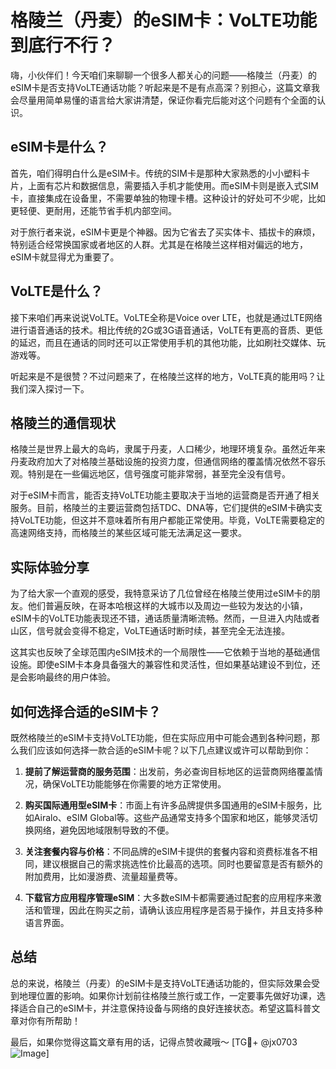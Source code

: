 # 格陵兰（丹麦）的eSIM卡：VoLTE功能到底行不行？

嗨，小伙伴们！今天咱们来聊聊一个很多人都关心的问题——格陵兰（丹麦）的eSIM卡是否支持VoLTE通话功能？听起来是不是有点高深？别担心，这篇文章我会尽量用简单易懂的语言给大家讲清楚，保证你看完后能对这个问题有个全面的认识。

## eSIM卡是什么？

首先，咱们得明白什么是eSIM卡。传统的SIM卡是那种大家熟悉的小小塑料卡片，上面有芯片和数据信息，需要插入手机才能使用。而eSIM卡则是嵌入式SIM卡，直接集成在设备里，不需要单独的物理卡槽。这种设计的好处可不少呢，比如更轻便、更耐用，还能节省手机内部空间。

对于旅行者来说，eSIM卡更是个神器。因为它省去了买实体卡、插拔卡的麻烦，特别适合经常换国家或者地区的人群。尤其是在格陵兰这样相对偏远的地方，eSIM卡就显得尤为重要了。

## VoLTE是什么？

接下来咱们再来说说VoLTE。VoLTE全称是Voice over LTE，也就是通过LTE网络进行语音通话的技术。相比传统的2G或3G语音通话，VoLTE有更高的音质、更低的延迟，而且在通话的同时还可以正常使用手机的其他功能，比如刷社交媒体、玩游戏等。

听起来是不是很赞？不过问题来了，在格陵兰这样的地方，VoLTE真的能用吗？让我们深入探讨一下。

## 格陵兰的通信现状

格陵兰是世界上最大的岛屿，隶属于丹麦，人口稀少，地理环境复杂。虽然近年来丹麦政府加大了对格陵兰基础设施的投资力度，但通信网络的覆盖情况依然不容乐观。特别是在一些偏远地区，信号强度可能非常弱，甚至完全没有信号。

对于eSIM卡而言，能否支持VoLTE功能主要取决于当地的运营商是否开通了相关服务。目前，格陵兰的主要运营商包括TDC、DNA等，它们提供的eSIM卡确实支持VoLTE功能，但这并不意味着所有用户都能正常使用。毕竟，VoLTE需要稳定的高速网络支持，而格陵兰的某些区域可能无法满足这一要求。

## 实际体验分享

为了给大家一个直观的感受，我特意采访了几位曾经在格陵兰使用过eSIM卡的朋友。他们普遍反映，在哥本哈根这样的大城市以及周边一些较为发达的小镇，eSIM卡的VoLTE功能表现还不错，通话质量清晰流畅。然而，一旦进入内陆或者山区，信号就会变得不稳定，VoLTE通话时断时续，甚至完全无法连接。

这其实也反映了全球范围内eSIM技术的一个局限性——它依赖于当地的基础通信设施。即使eSIM卡本身具备强大的兼容性和灵活性，但如果基站建设不到位，还是会影响最终的用户体验。

## 如何选择合适的eSIM卡？

既然格陵兰的eSIM卡支持VoLTE功能，但在实际应用中可能会遇到各种问题，那么我们应该如何选择一款合适的eSIM卡呢？以下几点建议或许可以帮助到你：

1. **提前了解运营商的服务范围**：出发前，务必查询目标地区的运营商网络覆盖情况，确保VoLTE功能能够在你需要的地方正常使用。
   
2. **购买国际通用型eSIM卡**：市面上有许多品牌提供多国通用的eSIM卡服务，比如Airalo、eSIM Global等。这些产品通常支持多个国家和地区，能够灵活切换网络，避免因地域限制导致的不便。

3. **关注套餐内容与价格**：不同品牌的eSIM卡提供的套餐内容和资费标准各不相同，建议根据自己的需求挑选性价比最高的选项。同时也要留意是否有额外的附加费用，比如漫游费、流量超量费等。

4. **下载官方应用程序管理eSIM**：大多数eSIM卡都需要通过配套的应用程序来激活和管理，因此在购买之前，请确认该应用程序是否易于操作，并且支持多种语言界面。

## 总结

总的来说，格陵兰（丹麦）的eSIM卡是支持VoLTE通话功能的，但实际效果会受到地理位置的影响。如果你计划前往格陵兰旅行或工作，一定要事先做好功课，选择适合自己的eSIM卡，并注意保持设备与网络的良好连接状态。希望这篇科普文章对你有所帮助！

最后，如果你觉得这篇文章有用的话，记得点赞收藏哦～ [TG💪+ @jx0703 ![Image](https://github.com/user-attachments/assets/dbca1d08-cadb-493c-b0ec-ad6f7a83f270)]